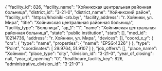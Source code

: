 {
    "facility_id": 826,
    "facility_name": "Хойникская центральная районная больница",
    "district_id": "3-21-0",
    "district_name": "Хойникский район",
    "facility_url": "https:\/\/khoiniki-crb.by\/",
    "facility_address": "г. Хойники, ул. Мира",
    "title": "Хойникская центральная районная больница",
    "facility_type": "Больница",
    "ap_1": "1",
    "name": "Хойникская центральная районная больница",
    "state": "public institution",
    "stats": [],
    "med_id": 10214736,
    "address": "г. Хойники, ул. Мира",
    "devices": [],
    "coord_x_y": {
        "crs": {
            "type": "name",
            "properties": {
                "name": "EPSG:4326"
            }
        },
        "type": "Point",
        "coordinates": [
            29.9764,
            51.9107
        ]
    },
    "job_offers": [],
    "place_name": "Хойники",
    "place_type": "city",
    "division_id": "3-21-0",
    "year_of_closing": null,
    "year_of_opening": "0",
    "healthcare_facility_key": 826,
    "administrative_division_id": "3-21-0"
}